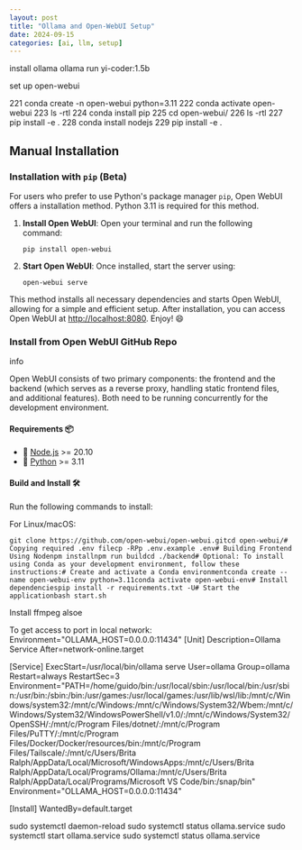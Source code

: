 ```yaml
---
layout: post
title: "Ollama and Open-WebUI Setup"
date: 2024-09-15
categories: [ai, llm, setup]
---
```


install ollama
ollama run yi-coder:1.5b

set up open-webui

221  conda create -n open-webui python=3.11
  222  conda activate open-webui
  223  ls -rtl
  224  conda install pip
  225  cd open-webui/
  226  ls -rtl
  227  pip install -e .
  228  conda install nodejs
  229  pip install -e .

## Manual Installation[​](https://docs.openwebui.com/getting-started/#manual-installation "Direct link to Manual Installation")

### Installation with `pip` (Beta)[​](https://docs.openwebui.com/getting-started/#installation-with-pip-beta "Direct link to installation-with-pip-beta")

For users who prefer to use Python's package manager `pip`, Open WebUI offers a installation method. Python 3.11 is required for this method.

1. **Install Open WebUI**: Open your terminal and run the following command:
    
    ```
    pip install open-webui
    ```
    
2. **Start Open WebUI**: Once installed, start the server using:
    
    ```
    open-webui serve
    ```
    

This method installs all necessary dependencies and starts Open WebUI, allowing for a simple and efficient setup. After installation, you can access Open WebUI at [http://localhost:8080](http://localhost:8080/). Enjoy! 😄

### Install from Open WebUI GitHub Repo[​](https://docs.openwebui.com/getting-started/#install-from-open-webui-github-repo "Direct link to Install from Open WebUI GitHub Repo")

info

Open WebUI consists of two primary components: the frontend and the backend (which serves as a reverse proxy, handling static frontend files, and additional features). Both need to be running concurrently for the development environment.

#### Requirements 📦[​](https://docs.openwebui.com/getting-started/#requirements- "Direct link to Requirements 📦")

- 🐰 [Node.js](https://nodejs.org/en) >= 20.10
- 🐍 [Python](https://python.org/) >= 3.11

#### Build and Install 🛠️[​](https://docs.openwebui.com/getting-started/#build-and-install-%EF%B8%8F "Direct link to Build and Install 🛠️")

Run the following commands to install:

For Linux/macOS:

```
git clone https://github.com/open-webui/open-webui.gitcd open-webui/# Copying required .env filecp -RPp .env.example .env# Building Frontend Using Nodenpm installnpm run buildcd ./backend# Optional: To install using Conda as your development environment, follow these instructions:# Create and activate a Conda environmentconda create --name open-webui-env python=3.11conda activate open-webui-env# Install dependenciespip install -r requirements.txt -U# Start the applicationbash start.sh
```

Install ffmpeg alsoe

To get access to port in local network:
Environment="OLLAMA_HOST=0.0.0.0:11434"
[Unit]
Description=Ollama Service
After=network-online.target

[Service]
ExecStart=/usr/local/bin/ollama serve
User=ollama
Group=ollama
Restart=always
RestartSec=3
Environment="PATH=/home/guido/bin:/usr/local/sbin:/usr/local/bin:/usr/sbin:/usr/bin:/sbin:/bin:/usr/games:/usr/local/games:/usr/lib/wsl/lib:/mnt/c/Windows/system32:/mnt/c/Windows:/mnt/c/Windows/System32/Wbem:/mnt/c/Windows/System32/WindowsPowerShell/v1.0/:/mnt/c/Windows/System32/OpenSSH/:/mnt/c/Program Files/dotnet/:/mnt/c/Program Files/PuTTY/:/mnt/c/Program Files/Docker/Docker/resources/bin:/mnt/c/Program Files/Tailscale/:/mnt/c/Users/Brita Ralph/AppData/Local/Microsoft/WindowsApps:/mnt/c/Users/Brita Ralph/AppData/Local/Programs/Ollama:/mnt/c/Users/Brita Ralph/AppData/Local/Programs/Microsoft VS Code/bin:/snap/bin"
Environment="OLLAMA_HOST=0.0.0.0:11434"

[Install]
WantedBy=default.target


sudo systemctl daemon-reload
sudo systemctl status ollama.service 
sudo systemctl start ollama.service 
sudo systemctl status ollama.service 
  
